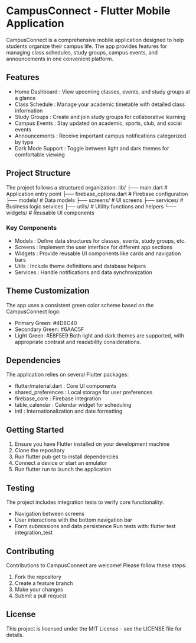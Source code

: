 # CampusConnect - Flutter Mobile Application
CampusConnect is a comprehensive mobile application designed to help students organize their campus life. The app provides features for managing class schedules, study groups, campus events, and announcements in one convenient platform.

## Features
- Home Dashboard : View upcoming classes, events, and study groups at a glance
- Class Schedule : Manage your academic timetable with detailed class information
- Study Groups : Create and join study groups for collaborative learning
- Campus Events : Stay updated on academic, sports, club, and social events
- Announcements : Receive important campus notifications categorized by type
- Dark Mode Support : Toggle between light and dark themes for comfortable viewing
## Project Structure
The project follows a structured organization:
lib/
├── main.dart                  # Application entry point
├── firebase_options.dart      # Firebase configuration
├── models/                    # Data models
├── screens/                   # UI screens
├── services/                  # Business logic services
├── utils/                     # Utility functions and helpers
└── widgets/                   # Reusable UI components
### Key Components
- Models : Define data structures for classes, events, study groups, etc.
- Screens : Implement the user interface for different app sections
- Widgets : Provide reusable UI components like cards and navigation bars
- Utils : Include theme definitions and database helpers
- Services : Handle notifications and data synchronization
## Theme Customization
The app uses a consistent green color scheme based on the CampusConnect logo:

- Primary Green: #4D8C40
- Secondary Green: #6AAC5F
- Light Green: #E8F5E9
Both light and dark themes are supported, with appropriate contrast and readability considerations.

## Dependencies
The application relies on several Flutter packages:

- flutter/material.dart : Core UI components
- shared_preferences : Local storage for user preferences
- firebase_core : Firebase integration
- table_calendar : Calendar widget for scheduling
- intl : Internationalization and date formatting
## Getting Started
1. Ensure you have Flutter installed on your development machine
2. Clone the repository
3. Run flutter pub get to install dependencies
4. Connect a device or start an emulator
5. Run flutter run to launch the application
## Testing
The project includes integration tests to verify core functionality:

- Navigation between screens
- User interactions with the bottom navigation bar
- Form submissions and data persistence
Run tests with: flutter test integration_test

## Contributing
Contributions to CampusConnect are welcome! Please follow these steps:

1. Fork the repository
2. Create a feature branch
3. Make your changes
4. Submit a pull request
## License
This project is licensed under the MIT License - see the LICENSE file for details.
